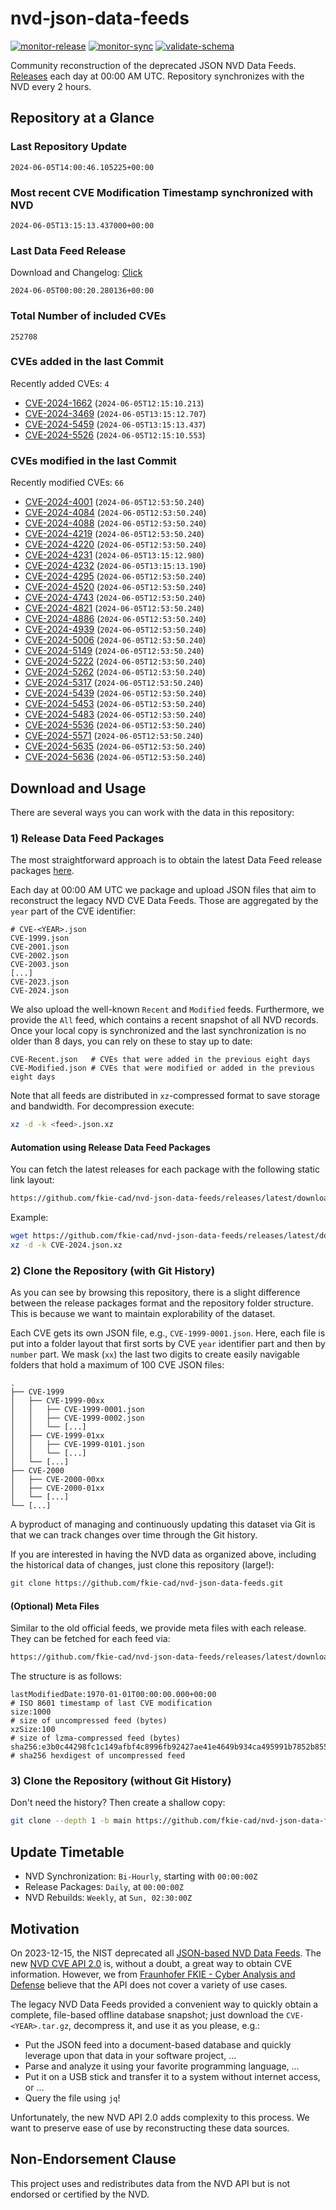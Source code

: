# nvd-json-data-feeds

[![monitor-release](https://github.com/fkie-cad/nvd-json-data-feeds/actions/workflows/monitor_release.yml/badge.svg)](https://github.com/fkie-cad/nvd-json-data-feeds/actions/workflows/monitor_release.yml)
[![monitor-sync](https://github.com/fkie-cad/nvd-json-data-feeds/actions/workflows/monitor_sync.yml/badge.svg)](https://github.com/fkie-cad/nvd-json-data-feeds/actions/workflows/monitor_sync.yml)
[![validate-schema](https://github.com/fkie-cad/nvd-json-data-feeds/actions/workflows/validate_schema.yml/badge.svg)](https://github.com/fkie-cad/nvd-json-data-feeds/actions/workflows/validate_schema.yml)

Community reconstruction of the deprecated JSON NVD Data Feeds.
[Releases](https://github.com/fkie-cad/nvd-json-data-feeds/releases/latest) each day at 00:00 AM UTC.
Repository synchronizes with the NVD every 2 hours.

## Repository at a Glance

### Last Repository Update

```plain
2024-06-05T14:00:46.105225+00:00
```

### Most recent CVE Modification Timestamp synchronized with NVD

```plain
2024-06-05T13:15:13.437000+00:00
```

### Last Data Feed Release

Download and Changelog: [Click](https://github.com/fkie-cad/nvd-json-data-feeds/releases/latest)

```plain
2024-06-05T00:00:20.280136+00:00
```

### Total Number of included CVEs

```plain
252708
```

### CVEs added in the last Commit

Recently added CVEs: `4`

- [CVE-2024-1662](CVE-2024/CVE-2024-16xx/CVE-2024-1662.json) (`2024-06-05T12:15:10.213`)
- [CVE-2024-3469](CVE-2024/CVE-2024-34xx/CVE-2024-3469.json) (`2024-06-05T13:15:12.707`)
- [CVE-2024-5459](CVE-2024/CVE-2024-54xx/CVE-2024-5459.json) (`2024-06-05T13:15:13.437`)
- [CVE-2024-5526](CVE-2024/CVE-2024-55xx/CVE-2024-5526.json) (`2024-06-05T12:15:10.553`)


### CVEs modified in the last Commit

Recently modified CVEs: `66`

- [CVE-2024-4001](CVE-2024/CVE-2024-40xx/CVE-2024-4001.json) (`2024-06-05T12:53:50.240`)
- [CVE-2024-4084](CVE-2024/CVE-2024-40xx/CVE-2024-4084.json) (`2024-06-05T12:53:50.240`)
- [CVE-2024-4088](CVE-2024/CVE-2024-40xx/CVE-2024-4088.json) (`2024-06-05T12:53:50.240`)
- [CVE-2024-4219](CVE-2024/CVE-2024-42xx/CVE-2024-4219.json) (`2024-06-05T12:53:50.240`)
- [CVE-2024-4220](CVE-2024/CVE-2024-42xx/CVE-2024-4220.json) (`2024-06-05T12:53:50.240`)
- [CVE-2024-4231](CVE-2024/CVE-2024-42xx/CVE-2024-4231.json) (`2024-06-05T13:15:12.980`)
- [CVE-2024-4232](CVE-2024/CVE-2024-42xx/CVE-2024-4232.json) (`2024-06-05T13:15:13.190`)
- [CVE-2024-4295](CVE-2024/CVE-2024-42xx/CVE-2024-4295.json) (`2024-06-05T12:53:50.240`)
- [CVE-2024-4520](CVE-2024/CVE-2024-45xx/CVE-2024-4520.json) (`2024-06-05T12:53:50.240`)
- [CVE-2024-4743](CVE-2024/CVE-2024-47xx/CVE-2024-4743.json) (`2024-06-05T12:53:50.240`)
- [CVE-2024-4821](CVE-2024/CVE-2024-48xx/CVE-2024-4821.json) (`2024-06-05T12:53:50.240`)
- [CVE-2024-4886](CVE-2024/CVE-2024-48xx/CVE-2024-4886.json) (`2024-06-05T12:53:50.240`)
- [CVE-2024-4939](CVE-2024/CVE-2024-49xx/CVE-2024-4939.json) (`2024-06-05T12:53:50.240`)
- [CVE-2024-5006](CVE-2024/CVE-2024-50xx/CVE-2024-5006.json) (`2024-06-05T12:53:50.240`)
- [CVE-2024-5149](CVE-2024/CVE-2024-51xx/CVE-2024-5149.json) (`2024-06-05T12:53:50.240`)
- [CVE-2024-5222](CVE-2024/CVE-2024-52xx/CVE-2024-5222.json) (`2024-06-05T12:53:50.240`)
- [CVE-2024-5262](CVE-2024/CVE-2024-52xx/CVE-2024-5262.json) (`2024-06-05T12:53:50.240`)
- [CVE-2024-5317](CVE-2024/CVE-2024-53xx/CVE-2024-5317.json) (`2024-06-05T12:53:50.240`)
- [CVE-2024-5439](CVE-2024/CVE-2024-54xx/CVE-2024-5439.json) (`2024-06-05T12:53:50.240`)
- [CVE-2024-5453](CVE-2024/CVE-2024-54xx/CVE-2024-5453.json) (`2024-06-05T12:53:50.240`)
- [CVE-2024-5483](CVE-2024/CVE-2024-54xx/CVE-2024-5483.json) (`2024-06-05T12:53:50.240`)
- [CVE-2024-5536](CVE-2024/CVE-2024-55xx/CVE-2024-5536.json) (`2024-06-05T12:53:50.240`)
- [CVE-2024-5571](CVE-2024/CVE-2024-55xx/CVE-2024-5571.json) (`2024-06-05T12:53:50.240`)
- [CVE-2024-5635](CVE-2024/CVE-2024-56xx/CVE-2024-5635.json) (`2024-06-05T12:53:50.240`)
- [CVE-2024-5636](CVE-2024/CVE-2024-56xx/CVE-2024-5636.json) (`2024-06-05T12:53:50.240`)


## Download and Usage

There are several ways you can work with the data in this repository:

### 1) Release Data Feed Packages

The most straightforward approach is to obtain the latest Data Feed release packages [here](https://github.com/fkie-cad/nvd-json-data-feeds/releases/latest).

Each day at 00:00 AM UTC we package and upload JSON files that aim to reconstruct the legacy NVD CVE Data Feeds.
Those are aggregated by the `year` part of the CVE identifier:

```
# CVE-<YEAR>.json
CVE-1999.json
CVE-2001.json
CVE-2002.json
CVE-2003.json
[...]
CVE-2023.json
CVE-2024.json
```

We also upload the well-known `Recent` and `Modified` feeds.
Furthermore, we provide the `All` feed, which contains a recent snapshot of all NVD records.
Once your local copy is synchronized and the last synchronization is no older than 8 days, you can rely on these to stay up to date:

```plain
CVE-Recent.json   # CVEs that were added in the previous eight days
CVE-Modified.json # CVEs that were modified or added in the previous eight days
```

Note that all feeds are distributed in `xz`-compressed format to save storage and bandwidth.
For decompression execute:

```sh
xz -d -k <feed>.json.xz
```

#### Automation using Release Data Feed Packages

You can fetch the latest releases for each package with the following static link layout:

```sh
https://github.com/fkie-cad/nvd-json-data-feeds/releases/latest/download/CVE-<YEAR>.json.xz
```

Example:

```sh
wget https://github.com/fkie-cad/nvd-json-data-feeds/releases/latest/download/CVE-2024.json.xz
xz -d -k CVE-2024.json.xz
```

### 2) Clone the Repository (with Git History)

As you can see by browsing this repository, there is a slight difference between the release packages format and the repository folder structure.
This is because we want to maintain explorability of the dataset.

Each CVE gets its own JSON file, e.g., `CVE-1999-0001.json`.
Here, each file is put into a folder layout that first sorts by CVE `year` identifier part and then by `number` part.
We mask (`xx`) the last two digits to create easily navigable folders that hold a maximum of 100 CVE JSON files:

```plain
.
├── CVE-1999
│   ├── CVE-1999-00xx
│   │   ├── CVE-1999-0001.json
│   │   ├── CVE-1999-0002.json
│   │   └── [...]
│   ├── CVE-1999-01xx
│   │   ├── CVE-1999-0101.json
│   │   └── [...]
│   └── [...]
├── CVE-2000
│   ├── CVE-2000-00xx
│   ├── CVE-2000-01xx
│   └── [...]
└── [...]
```

A byproduct of managing and continuously updating this dataset via Git is that we can track changes over time through the Git history.

If you are interested in having the NVD data as organized above, including the historical data of changes, just clone this repository (large!):

```sh
git clone https://github.com/fkie-cad/nvd-json-data-feeds.git
```

#### (Optional) Meta Files

Similar to the old official feeds, we provide meta files with each release. They can be fetched for each feed via:

```sh
https://github.com/fkie-cad/nvd-json-data-feeds/releases/latest/download/CVE-<YEAR>.meta
```

The structure is as follows:

```plain
lastModifiedDate:1970-01-01T00:00:00.000+00:00                          # ISO 8601 timestamp of last CVE modification
size:1000                                                               # size of uncompressed feed (bytes)
xzSize:100                                                              # size of lzma-compressed feed (bytes)
sha256:e3b0c44298fc1c149afbf4c8996fb92427ae41e4649b934ca495991b7852b855 # sha256 hexdigest of uncompressed feed
```

### 3) Clone the Repository (without Git History)

Don't need the history? Then create a shallow copy:

```sh
git clone --depth 1 -b main https://github.com/fkie-cad/nvd-json-data-feeds.git
```


## Update Timetable

* NVD Synchronization: `Bi-Hourly`, starting with `00:00:00Z`
* Release Packages: `Daily`, at `00:00:00Z`
* NVD Rebuilds: `Weekly`, at `Sun, 02:30:00Z`


## Motivation

On 2023-12-15, the NIST deprecated all [JSON-based NVD Data Feeds](https://nvd.nist.gov/vuln/data-feeds#divRetirementBanner-1).
The new [NVD CVE API 2.0](https://nvd.nist.gov/developers/vulnerabilities) is, without a doubt, a great way to obtain CVE information.
However, we from [Fraunhofer FKIE - Cyber Analysis and Defense](https://www.fkie.fraunhofer.de/en/departments/cad.html) believe that the API does not cover a variety of use cases.

The legacy NVD Data Feeds provided a convenient way to quickly obtain a complete, file-based offline database snapshot; just download the `CVE-<YEAR>.tar.gz`, decompress it, and use it as you please, e.g.:

- Put the JSON feed into a document-based database and quickly leverage upon that data in your software project, ...
- Parse and analyze it using your favorite programming language, ...
- Put it on a USB stick and transfer it to a system without internet access, or ...
- Query the file using `jq`!

Unfortunately, the new NVD API 2.0 adds complexity to this process.
We want to preserve ease of use by reconstructing these data sources.

## Non-Endorsement Clause

This project uses and redistributes data from the NVD API but is not endorsed or certified by the NVD.